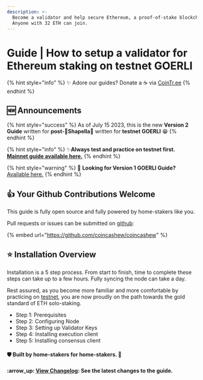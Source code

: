 ```yaml
---
description: >-
  Become a validator and help secure Ethereum, a proof-of-stake blockchain.
  Anyone with 32 ETH can join.
---
```


# Guide | How to setup a validator for Ethereum staking on testnet GOERLI

{% hint style="info" %}
:sparkles: Adore our guides? Donate a ☕ via [CoinTr.ee](https://cointr.ee/coincashew)
{% endhint %}

## :new: Announcements

{% hint style="success" %}
As of July 15 2023, this is the new **Version 2 Guide** written for **post-🦉Shapella**🦉 written for **testnet GOERLI** :grin:
{% endhint %}

{% hint style="info" %}
:sparkles:**Always test and practice on testnet first.** [**Mainnet guide available here.**](../guide-or-how-to-setup-a-validator-on-eth2-mainnet/)
{% endhint %}

{% hint style="warning" %}
:eyes: **Looking for Version 1 GOERLI Guide?** [Available here.](../archived-guides/guide-or-how-to-setup-a-validator-on-eth2-testnet-prater/)
{% endhint %}

## :thumbsup: Your Github Contributions Welcome

This guide is fully open source and fully powered by home-stakers like you.

Pull requests or issues can be submitted on [github](https://github.com/coincashew/coincashew):

{% embed url="https://github.com/coincashew/coincashew" %}

## :star: Installation Overview

Installation is a 5 step process. From start to finish, time to complete these steps can take up to a few hours. Fully syncing the node can take a day.

Rest assured, as you become more familiar and more comfortable by practicing on [testnet](./), you are now proudly on the path towards the gold standard of ETH solo-staking.

* Step 1: Prerequisites
* Step 2: Configuring Node
* Step 3: Setting up Validator Keys
* Step 4: Installing execution client
* Step 5: Installing consensus client

#### :shield: Built by home-stakers for home-stakers. :pray:

#### :arrow\_up: [View Changelog](../guide-or-how-to-setup-a-validator-on-eth2-mainnet/changelog.md): See the latest changes to the guide.
